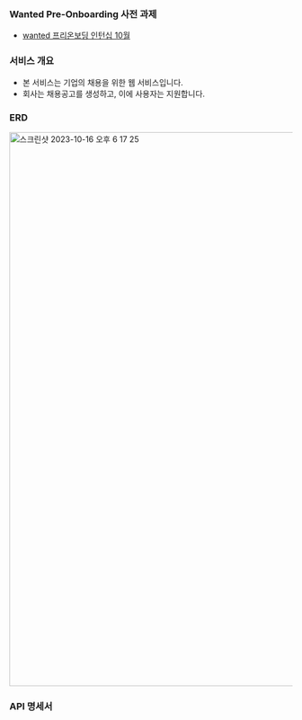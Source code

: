 ### Wanted Pre-Onboarding 사전 과제
- [wanted 프리온보딩 인턴십 10월](https://bow-hair-db3.notion.site/1850bca26fda4e0ca1410df270c03409)

### 서비스 개요
- 본 서비스는 기업의 채용을 위한 웹 서비스입니다.
- 회사는 채용공고를 생성하고, 이에 사용자는 지원합니다.

### ERD
<img width="986" alt="스크린샷 2023-10-16 오후 6 17 25" src="https://github.com/choidongkuen/wanted-pre-onboarding-backend/assets/96874318/48f28c36-f54c-4320-aa1f-0e13564c2095">

### API 명세서

  
